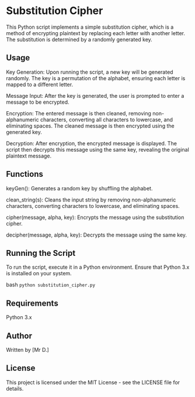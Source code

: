 # Substitution Cipher
This Python script implements a simple substitution cipher, which is a method of encrypting plaintext by replacing each letter with another letter. The substitution is determined by a randomly generated key.

## Usage
Key Generation: Upon running the script, a new key will be generated randomly. The key is a permutation of the alphabet, ensuring each letter is mapped to a different letter.

Message Input: After the key is generated, the user is prompted to enter a message to be encrypted.

Encryption: The entered message is then cleaned, removing non-alphanumeric characters, converting all characters to lowercase, and eliminating spaces. The cleaned message is then encrypted using the generated key.

Decryption: After encryption, the encrypted message is displayed. The script then decrypts this message using the same key, revealing the original plaintext message.

## Functions
keyGen(): Generates a random key by shuffling the alphabet.

clean_string(s): Cleans the input string by removing non-alphanumeric characters, converting characters to lowercase, and eliminating spaces.

cipher(message, alpha, key): Encrypts the message using the substitution cipher.

decipher(message, alpha, key): Decrypts the message using the same key.

## Running the Script
To run the script, execute it in a Python environment. Ensure that Python 3.x is installed on your system.

bash ```
python substitution_cipher.py ```


## Requirements
Python 3.x

## Author
Written by [Mr D.] 

## License
This project is licensed under the MIT License - see the LICENSE file for details.

